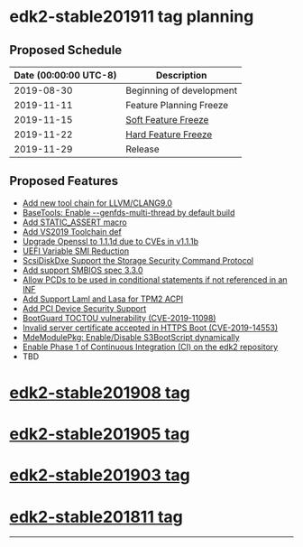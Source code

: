 # edk2-stable201911 tag planning

## Proposed Schedule

| Date (00:00:00 UTC-8)| Description                              |
| ---------------------| ---------------------------------------- |
| 2019-08-30           | Beginning of development                 |
| 2019-11-11           | Feature Planning Freeze                  |
| 2019-11-15           | [Soft Feature Freeze](SoftFeatureFreeze) |
| 2019-11-22           | [Hard Feature Freeze](HardFeatureFreeze) |
| 2019-11-29           | Release                                  |

## Proposed Features
* [Add new tool chain for LLVM/CLANG9.0](https://bugzilla.tianocore.org/show_bug.cgi?id=1603)
* [BaseTools: Enable --genfds-multi-thread by default build](https://bugzilla.tianocore.org/show_bug.cgi?id=1302)
* [Add STATIC_ASSERT macro](https://bugzilla.tianocore.org/show_bug.cgi?id=2048)
* [Add VS2019 Toolchain def](https://bugzilla.tianocore.org/show_bug.cgi?id=2182)
* [Upgrade Openssl to 1.1.1d due to CVEs in v1.1.1b](https://bugzilla.tianocore.org/show_bug.cgi?id=2226)
* [UEFI Variable SMI Reduction](https://bugzilla.tianocore.org/show_bug.cgi?id=2220)
* [ScsiDiskDxe Support the Storage Security Command Protocol](https://bugzilla.tianocore.org/show_bug.cgi?id=1546)
* [Add support SMBIOS spec 3.3.0](https://bugzilla.tianocore.org/show_bug.cgi?id=2305)
* [Allow PCDs to be used in conditional statements if not referenced in an INF](https://bugzilla.tianocore.org/show_bug.cgi?id=2270)
* [Add Support Laml and Lasa for TPM2 ACPI](https://bugzilla.tianocore.org/show_bug.cgi?id=978)
* [Add PCI Device Security Support](https://bugzilla.tianocore.org/show_bug.cgi?id=2303)
* [BootGuard TOCTOU vulnerability (CVE-2019-11098)](https://bugzilla.tianocore.org/show_bug.cgi?id=1614)
* [Invalid server certificate accepted in HTTPS Boot (CVE-2019-14553)](https://bugzilla.tianocore.org/show_bug.cgi?id=960)
* [MdeModulePkg: Enable/Disable S3BootScript dynamically](https://bugzilla.tianocore.org/show_bug.cgi?id=2212)
* [Enable Phase 1 of Continuous Integration (CI) on the edk2 repository](https://bugzilla.tianocore.org/show_bug.cgi?id=2315)
* TBD

# [edk2-stable201908 tag](https://github.com/tianocore/edk2/releases/tag/edk2-stable201908)
# [edk2-stable201905 tag](https://github.com/tianocore/edk2/releases/tag/edk2-stable201905)
# [edk2-stable201903 tag](https://github.com/tianocore/edk2/releases/tag/edk2-stable201903)
# [edk2-stable201811 tag](https://github.com/tianocore/edk2/releases/tag/edk2-stable201811)

---
